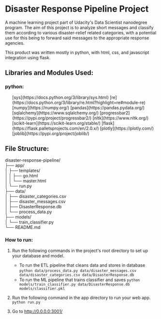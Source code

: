 # Disaster Response Pipeline Project
A machine learning project part of Udacity's Data Scientist nanodegree program.
The aim of this project is to analyze short messages and classify them according to various
disaster-relief related categories, with a potential use for this being to forward said messages
to the appropriate response agencies.

This product was written mostly in python, with html, css, and javascript integration using flask.

## Libraries and Modules Used:

### python:
<ol>
    [sys](https://docs.python.org/3/library/sys.html)
    [re](https://docs.python.org/3/library/re.html?highlight=re#module-re)
    [numpy](https://numpy.org/)
    [pandas](https://pandas.pydata.org/)
    [sqlalchemy](https://www.sqlalchemy.org/)
    [progressbar2](https://pypi.org/project/progressbar2/)
    [nltk](https://www.nltk.org/)
    [scikit-learn](https://scikit-learn.org/stable/)
    [flask](https://flask.palletsprojects.com/en/2.0.x/)
    [plotly](https://plotly.com/)
    [joblib](https://pypi.org/project/joblib/)
</ol>


## File Structure:
disaster-response-pipeline/  
├── app/  
│   ├── templates/  
│   │   ├── go.html  
│   │   └── master.html  
│   └── run.py  
├── data/  
│   ├── disaster_categories.csv  
│   ├── disaster_messages.csv  
│   ├── DisasterResponse.db  
│   └── process_data.py  
├── models/  
│   └── train_classifier.py  
└── README.md  

### How to run:
1. Run the following commands in the project's root directory to set up your database and model.

    - To run the ETL pipeline that cleans data and stores in database
        `python data/process_data.py data/disaster_messages.csv data/disaster_categories.csv data/DisasterResponse.db`
    - To run the ML pipeline that trains classifier and saves
        `python models/train_classifier.py data/DisasterResponse.db models/classifier.pkl`

2. Run the following command in the app directory to run your web app.
    `python run.py`

3. Go to http://0.0.0.0:3001/
